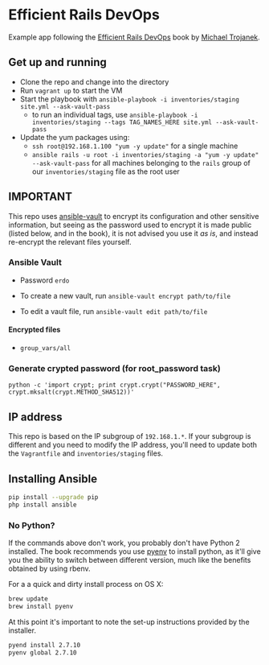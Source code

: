 # Efficient Rails DevOps

Example app following the [Efficient Rails DevOps](http://www.efficientrailsdevops.com/) book by [Michael Trojanek](http://www.relativkreativ.at/about).

## Get up and running

- Clone the repo and change into the directory
- Run `vagrant up` to start the VM
- Start the playbook with `ansible-playbook -i inventories/staging site.yml --ask-vault-pass`
    - to run an individual tags, use `ansible-playbook -i inventories/staging --tags TAG_NAMES_HERE site.yml --ask-vault-pass`
- Update the yum packages using:
    - `ssh root@192.168.1.100 "yum -y update"` for a single machine
    - `ansible rails -u root -i inventories/staging -a "yum -y update" --ask-vault-pass` for all machines belonging to the `rails` group of our `inventories/staging` file as the root user 

## IMPORTANT

This repo uses [ansible-vault](http://docs.ansible.com/ansible/playbooks_vault.html) to encrypt its configuration and other sensitive information, but seeing as the password used to encrypt it is made public (listed below, and in the book), it is not advised you use it *as is*, and instead re-encrypt the relevant files yourself.

### Ansible Vault

- Password `erdo`

- To create a new vault, run `ansible-vault encrypt path/to/file`
- To edit a vault file, run `ansible-vault edit path/to/file`

#### Encrypted files

- `group_vars/all`

### Generate crypted password (for root_password task)

    python -c 'import crypt; print crypt.crypt("PASSWORD_HERE", crypt.mksalt(crypt.METHOD_SHA512))'

## IP address

This repo is based on the IP subgroup of `192.168.1.*`. If your subgroup is different and you need to modify the IP address, you'll need to update both the `Vagrantfile` and `inventories/staging` files.

## Installing Ansible

```bash
pip install --upgrade pip
php install ansible
```

### No Python?

If the commands above don't work, you probably don't have Python 2 installed. The book recommends you use [pyenv](https://github.com/yyuu/pyenv) to install python, as it'll give you the ability to switch between different version, much like the benefits obtained by using rbenv.

For a a quick and dirty install process on OS X:

```bash
brew update
brew install pyenv
```

At this point it's important to note the set-up instructions provided by the installer.

```bash
pyend install 2.7.10
pyenv global 2.7.10
```
